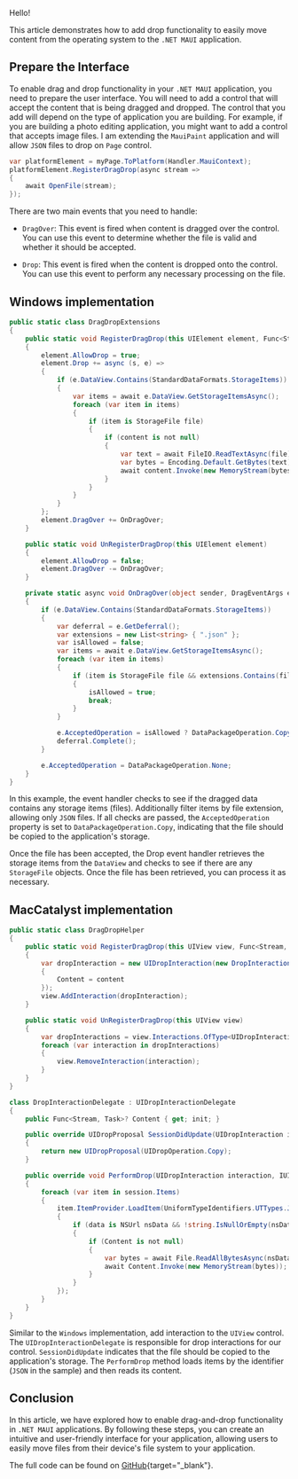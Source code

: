 Hello!

This article demonstrates how to add drop functionality to easily move content from the operating system to the `.NET MAUI` application.

## Prepare the Interface ##

To enable drag and drop functionality in your `.NET MAUI` application, you need to prepare the user interface. You will need to add a control that will accept the content that is being dragged and dropped. The control that you add will depend on the type of application you are building. For example, if you are building a photo editing application, you might want to add a control that accepts image files. I am extending the `MauiPaint` application and will allow `JSON` files to drop on `Page` control.

```csharp
var platformElement = myPage.ToPlatform(Handler.MauiContext);
platformElement.RegisterDragDrop(async stream =>
{
	await OpenFile(stream);
});
```

There are two main events that you need to handle:

- `DragOver`: This event is fired when content is dragged over the control. You can use this event to determine whether the file is valid and whether it should be accepted.

- `Drop`: This event is fired when the content is dropped onto the control. You can use this event to perform any necessary processing on the file.

## Windows implementation ##

```csharp
public static class DragDropExtensions
{
	public static void RegisterDragDrop(this UIElement element, Func<Stream, Task>? content)
	{
		element.AllowDrop = true;
		element.Drop += async (s, e) =>
		{
			if (e.DataView.Contains(StandardDataFormats.StorageItems))
			{
				var items = await e.DataView.GetStorageItemsAsync();
				foreach (var item in items)
				{
					if (item is StorageFile file)
					{
						if (content is not null)
						{
							var text = await FileIO.ReadTextAsync(file);
							var bytes = Encoding.Default.GetBytes(text);
							await content.Invoke(new MemoryStream(bytes));
						}
					}
				}
			}
		};
		element.DragOver += OnDragOver;
	}

	public static void UnRegisterDragDrop(this UIElement element)
	{
		element.AllowDrop = false;
		element.DragOver -= OnDragOver;
	}

	private static async void OnDragOver(object sender, DragEventArgs e)
	{
		if (e.DataView.Contains(StandardDataFormats.StorageItems))
		{
			var deferral = e.GetDeferral();
			var extensions = new List<string> { ".json" };
			var isAllowed = false;
			var items = await e.DataView.GetStorageItemsAsync();
			foreach (var item in items)
			{
				if (item is StorageFile file && extensions.Contains(file.FileType))
				{
					isAllowed = true;
					break;
				}
			}

			e.AcceptedOperation = isAllowed ? DataPackageOperation.Copy : DataPackageOperation.None;
			deferral.Complete();
		}

		e.AcceptedOperation = DataPackageOperation.None;
	}
}
```

In this example, the event handler checks to see if the dragged data contains any storage items (files). Additionally filter items by file extension, allowing only `JSON` files. If all checks are passed, the `AcceptedOperation` property is set to `DataPackageOperation.Copy`, indicating that the file should be copied to the application's storage.

Once the file has been accepted, the Drop event handler retrieves the storage items from the `DataView` and checks to see if there are any `StorageFile` objects. Once the file has been retrieved, you can process it as necessary.

## MacCatalyst implementation ##

```csharp
public static class DragDropHelper
{
	public static void RegisterDragDrop(this UIView view, Func<Stream, Task>? content)
	{
		var dropInteraction = new UIDropInteraction(new DropInteractionDelegate()
		{
			Content = content
		});
		view.AddInteraction(dropInteraction);
	}

	public static void UnRegisterDragDrop(this UIView view)
	{
		var dropInteractions = view.Interactions.OfType<UIDropInteraction>();
		foreach (var interaction in dropInteractions)
		{
			view.RemoveInteraction(interaction);
		}
	}
}

class DropInteractionDelegate : UIDropInteractionDelegate
{
	public Func<Stream, Task>? Content { get; init; }

	public override UIDropProposal SessionDidUpdate(UIDropInteraction interaction, IUIDropSession session)
	{
		return new UIDropProposal(UIDropOperation.Copy);
	}

	public override void PerformDrop(UIDropInteraction interaction, IUIDropSession session)
	{
		foreach (var item in session.Items)
		{
			item.ItemProvider.LoadItem(UniformTypeIdentifiers.UTTypes.Json.Identifier, null, async (data, error) =>
			{
				if (data is NSUrl nsData && !string.IsNullOrEmpty(nsData.Path))
				{
					if (Content is not null)
					{
						var bytes = await File.ReadAllBytesAsync(nsData.Path);
						await Content.Invoke(new MemoryStream(bytes));
					}
				}
			});
		}
	}
}
```

Similar to the `Windows` implementation, add interaction to the `UIView` control. The `UIDropInteractionDelegate` is responsible for drop interactions for our control. `SessionDidUpdate` indicates that the file should be copied to the application's storage. The `PerformDrop` method loads items by the identifier (`JSON` in the sample) and then reads its content.

## Conclusion ##

In this article, we have explored how to enable drag-and-drop functionality in `.NET MAUI` applications. By following these steps, you can create an intuitive and user-friendly interface for your application, allowing users to easily move files from their device's file system to your application.

The full code can be found on [GitHub](https://github.com/VladislavAntonyuk/MauiSamples/tree/main/MauiPaint){target="_blank"}.